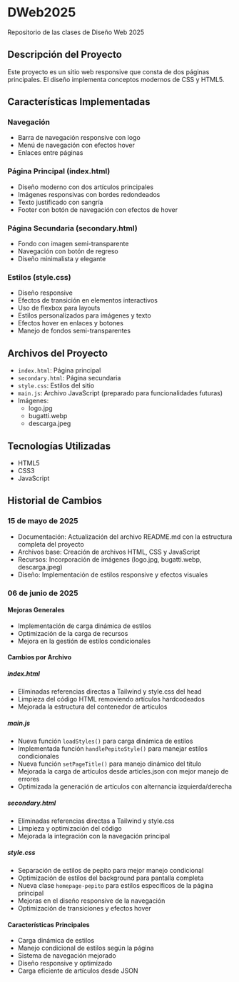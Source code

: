 # DWeb2025

Repositorio de las clases de Diseño Web 2025

## Descripción del Proyecto

Este proyecto es un sitio web responsive que consta de dos páginas principales. El diseño implementa conceptos modernos de CSS y HTML5.

## Características Implementadas

### Navegación

- Barra de navegación responsive con logo
- Menú de navegación con efectos hover
- Enlaces entre páginas

### Página Principal (index.html)

- Diseño moderno con dos artículos principales
- Imágenes responsivas con bordes redondeados
- Texto justificado con sangría
- Footer con botón de navegación con efectos de hover

### Página Secundaria (secondary.html)

- Fondo con imagen semi-transparente
- Navegación con botón de regreso
- Diseño minimalista y elegante

### Estilos (style.css)

- Diseño responsive
- Efectos de transición en elementos interactivos
- Uso de flexbox para layouts
- Estilos personalizados para imágenes y texto
- Efectos hover en enlaces y botones
- Manejo de fondos semi-transparentes

## Archivos del Proyecto

- `index.html`: Página principal
- `secondary.html`: Página secundaria
- `style.css`: Estilos del sitio
- `main.js`: Archivo JavaScript (preparado para funcionalidades futuras)
- Imágenes:
  - logo.jpg
  - bugatti.webp
  - descarga.jpeg

## Tecnologías Utilizadas

- HTML5
- CSS3
- JavaScript

## Historial de Cambios

### 15 de mayo de 2025

- Documentación: Actualización del archivo README.md con la estructura completa del proyecto
- Archivos base: Creación de archivos HTML, CSS y JavaScript
- Recursos: Incorporación de imágenes (logo.jpg, bugatti.webp, descarga.jpeg)
- Diseño: Implementación de estilos responsive y efectos visuales

### 06 de junio de 2025

#### Mejoras Generales

- Implementación de carga dinámica de estilos
- Optimización de la carga de recursos
- Mejora en la gestión de estilos condicionales

#### Cambios por Archivo

##### index.html

- Eliminadas referencias directas a Tailwind y style.css del head
- Limpieza del código HTML removiendo artículos hardcodeados
- Mejorada la estructura del contenedor de artículos

##### main.js

- Nueva función `loadStyles()` para carga dinámica de estilos
- Implementada función `handlePepitoStyle()` para manejar estilos condicionales
- Nueva función `setPageTitle()` para manejo dinámico del título
- Mejorada la carga de artículos desde articles.json con mejor manejo de errores
- Optimizada la generación de artículos con alternancia izquierda/derecha

##### secondary.html

- Eliminadas referencias directas a Tailwind y style.css
- Limpieza y optimización del código
- Mejorada la integración con la navegación principal

##### style.css

- Separación de estilos de pepito para mejor manejo condicional
- Optimización de estilos del background para pantalla completa
- Nueva clase `homepage-pepito` para estilos específicos de la página principal
- Mejoras en el diseño responsive de la navegación
- Optimización de transiciones y efectos hover

#### Características Principales

- Carga dinámica de estilos
- Manejo condicional de estilos según la página
- Sistema de navegación mejorado
- Diseño responsive y optimizado
- Carga eficiente de artículos desde JSON
